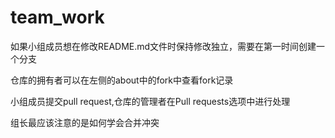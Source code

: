 # team_work
如果小组成员想在修改README.md文件时保持修改独立，需要在第一时间创建一个分支

仓库的拥有者可以在左侧的about中的fork中查看fork记录

小组成员提交pull request,仓库的管理者在Pull requests选项中进行处理

组长最应该注意的是如何学会合并冲突
